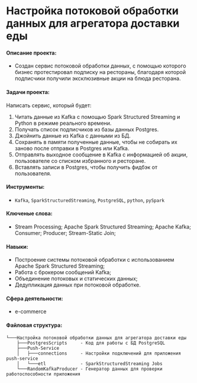 # Настройка потоковой обработки данных для агрегатора доставки еды

#### Описание проекта:
* Создан сервис потоковой обработки данных, с помощью которого бизнес протестировал подписку на рестораны, 
благодаря которой подписчики получили эксклюзивные акции на блюда ресторана.

#### Задачи проекта:
Написать сервис, который будет:
1. Читать данные из Kafka с помощью Spark Structured Streaming и Python в режиме реального времени.
2. Получать список подписчиков из базы данных Postgres. 
3. Джойнить данные из Kafka с данными из БД.
4. Сохранять в памяти полученные данные, чтобы не собирать их заново после отправки в Postgres или Kafka.
5. Отправлять выходное сообщение в Kafka с информацией об акции, пользователе со списком избранного и ресторане.
6. Вставлять записи в Postgres, чтобы получить фидбэк от пользователя. 

#### Инструменты: 
* `Kafka`, `SparkStructuredStreaming`, `PostgreSQL`, `python`, `pySpark`

#### Ключеные слова:
* Stream Processing; Apache Spark Structured Streaming; Apache Kafka; Consumer; Producer; Stream-Static Join;

#### Навыки:
- Построение системы потоковой обработки с использованием Apache Spark Structured Streaming;
- Работа с брокером сообщений Kafka; 
- Объединение потоковых и статических данных;
- Дедупликация данных при потоковой обработке.

#### Сфера деятельности:
* e-commerce

#### Файловая структура:
```
└───Настройка потоковой обработки данных для агрегатора доставки еды
    ├───PostgresScripts     - Код для работы с БД PostgreSQL
    ├───Push-Service
    │   ├───connections     - Настройки подключений для приложения push-service 
    │   └───etl             - SparkStructuredStreaming Jobs
    └───RandomKafkaProducer - Генератор данных для проверки работоспособности приложения
```